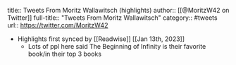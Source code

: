 title:: Tweets From Moritz Wallawitsch (highlights)
author:: [[@MoritzW42 on Twitter]]
full-title:: "Tweets From Moritz Wallawitsch"
category:: #tweets
url:: https://twitter.com/MoritzW42

- Highlights first synced by [[Readwise]] [[Jan 13th, 2023]]
	- Lots of ppl here said The Beginning of Infinity is their favorite book/in their top 3 books